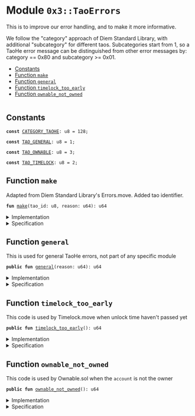
<a name="0x3_TaoErrors"></a>

# Module `0x3::TaoErrors`

This is to improve our error handling, and to make it more informative.

We follow the "category" approach of Diem Standard Library, with
additional "subcategory" for different taos.
Subcategories start from 1, so a TaoHe error message can be
distinguished from other error messages by:
category == 0x80 and subcategory >= 0x01.


-  [Constants](#@Constants_0)
-  [Function `make`](#0x3_TaoErrors_make)
-  [Function `general`](#0x3_TaoErrors_general)
-  [Function `timelock_too_early`](#0x3_TaoErrors_timelock_too_early)
-  [Function `ownable_not_owned`](#0x3_TaoErrors_ownable_not_owned)


<pre><code></code></pre>



<a name="@Constants_0"></a>

## Constants


<a name="0x3_TaoErrors_CATEGORY_TAOHE"></a>



<pre><code><b>const</b> <a href="Errors.md#0x3_TaoErrors_CATEGORY_TAOHE">CATEGORY_TAOHE</a>: u8 = 128;
</code></pre>



<a name="0x3_TaoErrors_TAO_GENERAL"></a>



<pre><code><b>const</b> <a href="Errors.md#0x3_TaoErrors_TAO_GENERAL">TAO_GENERAL</a>: u8 = 1;
</code></pre>



<a name="0x3_TaoErrors_TAO_OWNABLE"></a>



<pre><code><b>const</b> <a href="Errors.md#0x3_TaoErrors_TAO_OWNABLE">TAO_OWNABLE</a>: u8 = 3;
</code></pre>



<a name="0x3_TaoErrors_TAO_TIMELOCK"></a>



<pre><code><b>const</b> <a href="Errors.md#0x3_TaoErrors_TAO_TIMELOCK">TAO_TIMELOCK</a>: u8 = 2;
</code></pre>



<a name="0x3_TaoErrors_make"></a>

## Function `make`

Adapted from Diem Standard Library's Errors.move.
Added tao identifier.


<pre><code><b>fun</b> <a href="Errors.md#0x3_TaoErrors_make">make</a>(tao_id: u8, reason: u64): u64
</code></pre>



<details>
<summary>Implementation</summary>


<pre><code><b>fun</b> <a href="Errors.md#0x3_TaoErrors_make">make</a>(tao_id: u8, reason: u64): u64 {
    (reason &lt;&lt; 16) | ((tao_id <b>as</b> u64) &lt;&lt; 8) | (<a href="Errors.md#0x3_TaoErrors_CATEGORY_TAOHE">CATEGORY_TAOHE</a> <b>as</b> u64)
}
</code></pre>



</details>

<details>
<summary>Specification</summary>



<pre><code><b>aborts_if</b> <b>false</b>;
<b>ensures</b> result == ((<a href="Errors.md#0x3_TaoErrors_CATEGORY_TAOHE">CATEGORY_TAOHE</a>) + ((tao_id) &lt;&lt; 8) + (reason &lt;&lt; 16));
</code></pre>



</details>

<a name="0x3_TaoErrors_general"></a>

## Function `general`

This is used for general TaoHe errors, not part of any specific module


<pre><code><b>public</b> <b>fun</b> <a href="Errors.md#0x3_TaoErrors_general">general</a>(reason: u64): u64
</code></pre>



<details>
<summary>Implementation</summary>


<pre><code><b>public</b> <b>fun</b> <a href="Errors.md#0x3_TaoErrors_general">general</a>(reason: u64): u64 { <a href="Errors.md#0x3_TaoErrors_make">make</a>(<a href="Errors.md#0x3_TaoErrors_TAO_GENERAL">TAO_GENERAL</a>, reason) }
</code></pre>



</details>

<details>
<summary>Specification</summary>



<pre><code><b>aborts_if</b> <b>false</b>;
<b>ensures</b> result == ((<a href="Errors.md#0x3_TaoErrors_CATEGORY_TAOHE">CATEGORY_TAOHE</a>) + ((<a href="Errors.md#0x3_TaoErrors_TAO_GENERAL">TAO_GENERAL</a>) &lt;&lt; 8) + (reason &lt;&lt; 16));
</code></pre>



</details>

<a name="0x3_TaoErrors_timelock_too_early"></a>

## Function `timelock_too_early`

This code is used by Timelock.move when unlock time haven't passed yet


<pre><code><b>public</b> <b>fun</b> <a href="Errors.md#0x3_TaoErrors_timelock_too_early">timelock_too_early</a>(): u64
</code></pre>



<details>
<summary>Implementation</summary>


<pre><code><b>public</b> <b>fun</b> <a href="Errors.md#0x3_TaoErrors_timelock_too_early">timelock_too_early</a>(): u64 { <a href="Errors.md#0x3_TaoErrors_make">make</a>(<a href="Errors.md#0x3_TaoErrors_TAO_TIMELOCK">TAO_TIMELOCK</a>, 15) }
</code></pre>



</details>

<details>
<summary>Specification</summary>



<pre><code><b>aborts_if</b> <b>false</b>;
<b>ensures</b> result == ((<a href="Errors.md#0x3_TaoErrors_CATEGORY_TAOHE">CATEGORY_TAOHE</a>) + ((<a href="Errors.md#0x3_TaoErrors_TAO_TIMELOCK">TAO_TIMELOCK</a>) &lt;&lt; 8) + (15 &lt;&lt; 16));
</code></pre>



</details>

<a name="0x3_TaoErrors_ownable_not_owned"></a>

## Function `ownable_not_owned`

This code is used by Ownable.sol when the <code>account</code> is not the owner


<pre><code><b>public</b> <b>fun</b> <a href="Errors.md#0x3_TaoErrors_ownable_not_owned">ownable_not_owned</a>(): u64
</code></pre>



<details>
<summary>Implementation</summary>


<pre><code><b>public</b> <b>fun</b> <a href="Errors.md#0x3_TaoErrors_ownable_not_owned">ownable_not_owned</a>(): u64 { <a href="Errors.md#0x3_TaoErrors_make">make</a>(<a href="Errors.md#0x3_TaoErrors_TAO_OWNABLE">TAO_OWNABLE</a>, 15) }
</code></pre>



</details>

<details>
<summary>Specification</summary>



<pre><code><b>aborts_if</b> <b>false</b>;
<b>ensures</b> result == ((<a href="Errors.md#0x3_TaoErrors_CATEGORY_TAOHE">CATEGORY_TAOHE</a>) + ((<a href="Errors.md#0x3_TaoErrors_TAO_TIMELOCK">TAO_TIMELOCK</a>) &lt;&lt; 8) + (15 &lt;&lt; 16));
</code></pre>



</details>
